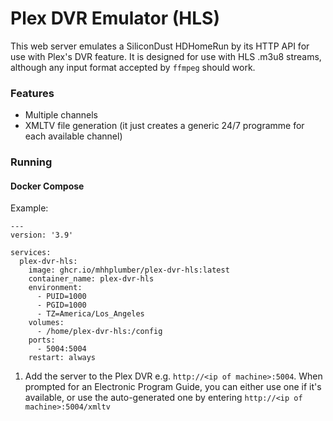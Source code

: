 # Plex DVR Emulator (HLS)
This web server emulates a SiliconDust HDHomeRun by its HTTP API for use with Plex's DVR feature. It is designed for use with HLS .m3u8 streams, although any input format accepted by `ffmpeg` should work.

### Features
- Multiple channels
- XMLTV file generation (it just creates a generic 24/7 programme for each available channel)

### Running
#### Docker Compose

Example:
```
---
version: '3.9'

services:
  plex-dvr-hls:
    image: ghcr.io/mhhplumber/plex-dvr-hls:latest
    container_name: plex-dvr-hls
    environment:
      - PUID=1000
      - PGID=1000
      - TZ=America/Los_Angeles
    volumes:
      - /home/plex-dvr-hls:/config
    ports:
      - 5004:5004
    restart: always
```
1. Add the server to the Plex DVR e.g. `http://<ip of machine>:5004`. When prompted for an Electronic Program Guide, you can either use one if it's available, or use the auto-generated one by entering `http://<ip of machine>:5004/xmltv`
